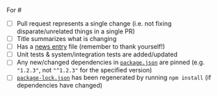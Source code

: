 For #

<!--
  If an item below does not apply to you, then go ahead and check it off as "done" and strikethrough the text, e.g.:
    - [x] ~Has unit tests & system/integration tests~
-->
- [ ] Pull request represents a single change (i.e. not fixing disparate/unrelated things in a single PR)
- [ ] Title summarizes what is changing
- [ ] Has a [news entry](https://github.com/Microsoft/vscode-python/tree/master/news) file (remember to thank yourself!)
- [ ] Unit tests & system/integration tests are added/updated
- [ ] Any new/changed dependencies in [`package.json`](https://github.com/Microsoft/vscode-python/blob/master/package.json) are pinned (e.g. `"1.2.3"`, not `"^1.2.3"` for the specified version)
- [ ] [`package-lock.json`](https://github.com/Microsoft/vscode-python/blob/master/package-lock.json) has been regenerated by running `npm install` (if dependencies have changed)
